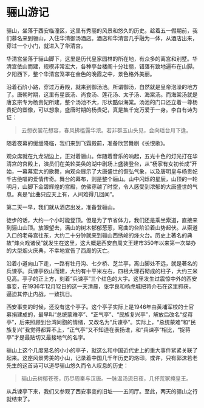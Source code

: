 # 骊山游记

骊山，坐落于西安临潼区，这里有秀丽的风景和悠久的历史。趁着五一假期前，我们慕名来到骊山，入住华清御汤酒店。酒店和华清宫几乎融为一体，从酒店出来，穿过一个小门，就进入了华清宫。

华清宫坐落于骊山脚下，这里是历代皇家园林的所在地，有众多的离宫和别墅。华清宫依山而建，规模非常宏大，各种亭台楼阁十分壮丽，错落有致地遍布在山脚。夕阳西下，整个华清宫笼罩在金色的晚霞之中，景色格外美丽。

沿着石阶小路，穿过万寿殿，就来到御汤池。所谓御汤，自然就是皇帝泡澡的地方了。唐朝时期，这里有星辰汤、尚食汤、莲花汤、太子汤、海棠汤。而海棠汤就是唐玄宗专为杨贵妃所建，整个汤池不大，形状酷似海棠。汤池的门口还立着一尊杨贵妃的塑像，可以想象，盛唐时期的杨贵妃，真是集千宠万爱于一身。李白有诗为证：

> 云想衣裳花想容，春风拂槛露华浓。若非群玉山头见，会向瑶台月下逢。

随着夜幕的缓缓降临，我们来到飞霜殿前，准备欣赏舞剧《长恨歌》。

观众席就在九龙湖边上，正对着骊山。伴随着音乐的响起，五光十色的灯光打在华清宫的宫殿上，演员们在美轮美奂的湖中剧场上盛装登台，从“杨家有女初长成”开始，一幕幕宏大的歌舞，向观众展示了大唐盛世的恢弘气象，以及唐明皇与杨贵妃千古绝唱的爱情传奇。舞台的幕布，则是整个骊山。山中闪烁的星辰，山顶的一轮明月，山脚下金碧辉煌的宫殿，仿佛穿越了时空，令人感受到浓郁的大唐盛世的气息。真是“此曲只应天上有，人间难得几回闻”。

第二天一早，我们就从酒店出发，准备登骊山。

徒步的话，大约一个小时能登顶。但是为了节省体力，我们还是乘坐索道，直接来到骊山山顶。放眼望去，满山的树木郁郁葱葱，弯曲的台阶沿着山势起伏。从索道入口的老母宫往东，大约二十分钟就来到骊山西绣岭的烽火台。历史上著名的典故“烽火戏诸侯”就发生在这里，这大概是西安自周文王建市350年以来第一次举办的大型烟火庆典，不幸地宣告了西周的灭亡。

沿着小道向山下走，一路有牡丹沟、七夕桥、芝兰亭，离山脚处不远，就是著名的兵谏亭。兵谏亭依山而建，大约有十平米左右，四根大理石砌成的柱子，大约三米见高。亭子的正上方，刻着“兵谏亭”三个红色的大字。这里发生过震惊中外的西安事变，在1936年12月12日的这一天清晨，张学良和杨虎城把蒋介石在这里抓获，逼迫其停止内战，一致抗日。

西安事变的时候，还没有这个亭子。这个亭子实际上是1946年由黄埔军校的士官募捐建成的，最早叫“总统蒙难亭”、“正气亭”、“民族复兴亭”，解放后改名“捉蒋亭”，后来照顾到台湾同胞的情绪，又改名为“兵谏亭”。实际上，“总统蒙难”和“民族复兴”我觉得都算不上，“正气亭”又不知道在表扬谁，和“兵谏亭”相比，“捉蒋亭”才是最贴切又最接地气的名字。

骊山上这个几度易名的小小的亭子，就这么和中国近代史上的重大事件紧紧关联了起来。这座风景秀美的小山，记录着中国几千年历史的烙印。或许，只有郭沫若老先生的这首诗可以道尽骊山悠久而令人叹息的历史：

> 骊山云树郁苍苍，历尽周秦与汉唐。一脉温汤流日夜，几抔荒冢掩皇王。

从兵谏亭下来，我们又参观了西安事变的旧址——五间厅。至此，两天的骊山之行就结束了。
